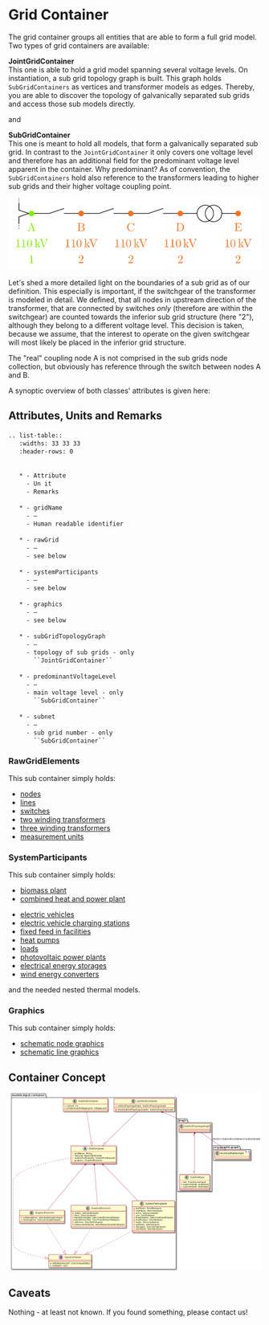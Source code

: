 # Grid Container

The grid container groups all entities that are able to form a full grid model.
Two types of grid containers are available:

**JointGridContainer** <br>
This one is able to hold a grid model spanning several voltage levels.
On instantiation, a sub grid topology graph is built.
This graph holds `SubGridContainers` as vertices and transformer models as edges.
Thereby, you are able to discover the topology of galvanically separated sub grids and access those sub models
directly.

and

**SubGridContainer** <br>
This one is meant to hold all models, that form a galvanically separated sub grid.
In contrast to the `JointGridContainer` it only covers one voltage level and therefore has an additional field
for the predominant voltage level apparent in the container.
Why predominant?
As of convention, the `SubGridContainers` hold also reference to the transformers leading to higher sub grids
and their higher voltage coupling point.

![Sub grid boundary definition for transformers with upstream switchgear](../../../_static/figures/transformerWithSwitchGear.png)

Let's shed a more detailed light on the boundaries of a sub grid as of our definition.
This especially is important, if the switchgear of the transformer is modeled in detail.
We defined, that all nodes in upstream direction of the transformer, that are connected by switches *only* (therefore
are within the switchgear) are counted towards the inferior sub grid structure (here "2"), although they belong to a
different voltage level.
This decision is taken, because we assume, that the interest to operate on the given switchgear will most likely be
placed in the inferior grid structure.

The "real" coupling node A is not comprised in the sub grids node collection, but obviously has reference through the
switch between nodes A and B.

A synoptic overview of both classes' attributes is given here:

## Attributes, Units and Remarks

```{eval-rst}
.. list-table::
   :widths: 33 33 33
   :header-rows: 0


   * - Attribute
     - Un it
     - Remarks

   * - gridName
     - –
     - Human readable identifier

   * - rawGrid
     - –
     - see below

   * - systemParticipants
     - –
     - see below

   * - graphics
     - –
     - see below

   * - subGridTopologyGraph
     - –
     - topology of sub grids - only
       ``JointGridContainer``

   * - predominantVoltageLevel
     - –
     - main voltage level - only
       ``SubGridContainer``

   * - subnet
     - –
     - sub grid number - only
       ``SubGridContainer``

```

### RawGridElements
This sub container simply holds:

* [nodes](/models/input/grid/node)
* [lines](/models/input/grid/line)
* [switches](/models/input/grid/switch)
* [two winding transformers](/models/input/grid/transformer2w)
* [three winding transformers](/models/input/grid/transformer3w)
* [measurement units](/models/input/grid/measurementunit)


### SystemParticipants
This sub container simply holds:

* [biomass plant](/models/input/participant/bm)
* [combined heat and power plant](/models/input/participant/chp)
- [electric vehicles](/models/input/participant/ev)
- [electric vehicle charging stations](/models/input/participant/evcs)
- [fixed feed in facilities](/models/input/participant/fixedfeedin)
- [heat pumps](/models/input/participant/hp)
- [loads](/models/input/participant/load)
- [photovoltaic power plants](/models/input/participant/pv)
- [electrical energy storages](/models/input/participant/storage)
- [wind energy converters](/models/input/participant/wec)

and the needed nested thermal models.


### Graphics
This sub container simply holds:

* [schematic node graphics](/models/input/grid/nodegraphic)
* [schematic line graphics](/models/input/grid/linegraphic)


## Container Concept

![Model container concept](../../../_static/figures/uml/ModelContainerConcept.png)

## Caveats
Nothing - at least not known.
If you found something, please contact us!
